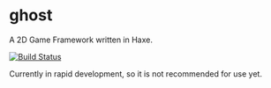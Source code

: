 # ghost
A 2D Game Framework written in Haxe.

[![Build Status](https://travis-ci.org/AustinEast/ghost.svg?branch=master)](https://travis-ci.org/AustinEast/ghost)

Currently in rapid development, so it is not recommended for use yet.

<!-- 
## Features

## Getting Started
### Install
* Install the latest version of [Haxe](https://haxe.org/download/)
* Install preferred app framework - [OpenFL](https://www.openfl.org) or [Heaps](https://heaps.io)
* Install `ghost` and its dependencies through haxelib. The git version is recommended:
```
haxelib git ghost https://github.com/AustinEast/ghost.git
```
* Install [Ogmo Editor 3](https://ogmo-editor-3.github.io) (Optional, but recommended)
* TODO - explain how to create a project (grab template from github, eventually cli tool?)

## Usage
See `demo` for a Heaps example, and `sample` for an OpenFL example

### Concepts

#### Game

#### Entities

#### Layers

#### Levels

#### GameStates

#### Components

#### Systems

### Project Structure
- assets (`res/` if using Heaps)
  - default .ogmo project
  - default level (maybe? itd be cool to be able to press play immediately in Ogmo)
- src
  - entity folder
  - component folder
  - system folder
  - default Boot.hx

### Flow
- explain workflows
- editing the Ogmo project, how it correlates to Layers (create a layer), Entity generation (create an entity with naming conventions)
- loading levels
- move to gameplay coding - simple game-level update loop, then a custom Entity, then a component + system (maybe suuppper basic platformer?)
- different game states - game over state?
-->

